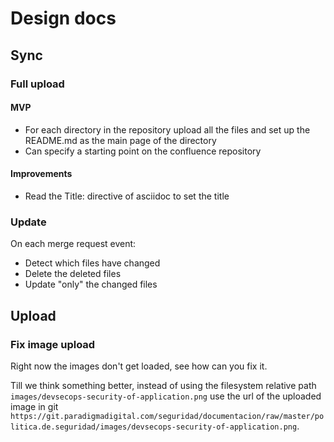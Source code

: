 # Design docs

## Sync

### Full upload

#### MVP

* For each directory in the repository upload all the files and set up the
  README.md as the main page of the directory
* Can specify a starting point on the confluence repository

#### Improvements
* Read the Title: directive of asciidoc to set the title

### Update

On each merge request event:

* Detect which files have changed
* Delete the deleted files
* Update "only" the changed files

## Upload

### Fix image upload

Right now the images don't get loaded, see how can you fix it.

Till we think something better, instead of using the filesystem relative path
`images/devsecops-security-of-application.png` use the url of the uploaded image
in git
`https://git.paradigmadigital.com/seguridad/documentacion/raw/master/politica.de.seguridad/images/devsecops-security-of-application.png`.
